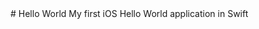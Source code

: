 <snippet>
  <content>
    # Hello World
    My first iOS Hello World application in Swift
  </content>
</snippet>
